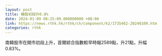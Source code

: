 ```yaml
---
layout: post
title: 韓股初段升0.8%
date: 2024-01-09 08:25:09.000000000 +08:00
link: https://news.rthk.hk/rthk/ch/component/k2/1735462-20240109.htm
categories: rthk
---
```


南韓股市在開市初段上升，首爾綜合指數較早時報2589點，升21點，升幅0.83%。
